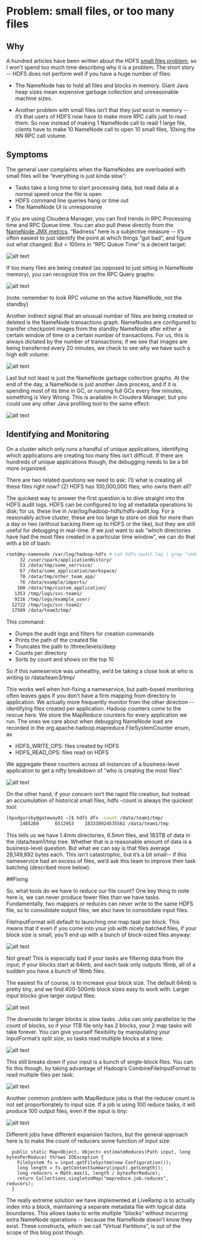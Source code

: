 # Problem: small files, or too many files

## Why

A hundred articles have been written about the HDFS [small files problem](https://blog.cloudera.com/blog/2009/02/the-small-files-problem/), so I won’t spend too much time describing why it is a problem.  The short story -- HDFS does not perform well if you have a huge number of files:

- The NameNode has to hold all files and blocks in memory.  Giant Java heap sizes mean expensive garbage collection and unreasonable machine sizes.

- Another problem with small files isn’t that they just exist in memory -- it’s that users of HDFS now have to make more RPC calls just to read them.  So now instead of making 1 NameNode call to read 1 large file, clients have to make 10 NameNode call to open 10 small files, 10xing the NN RPC call volume.
 
## Symptoms

The general user complaints when the NameNodes are overloaded with small files will be “everything is just kinda slow”:

- Tasks take a long time to start processing data, but read data at a normal speed once the file is open
- HDFS command line queries hang or time out
- The NameNode UI is unresponsive 

If you are using Cloudera Manager, you can find trends in RPC Processing time and RPC Queue time.  You can also pull these directly from the [NameNode JMX metrics](https://cwiki.apache.org/confluence/display/EAG/Hadoop+JMX+Monitoring+and+Alerting#HadoopJMXMonitoringandAlerting-NameNodeMetrics).  “Badness” here is a subjective measure -- it’s often easiest to just identify the point at which things “got bad”, and figure out what changed.  But < 100ms in “RPC Queue Time” is a decent target:

![alt text](images/nn_rpc_queue.png)

If too many files are being created (as opposed to just sitting in NameNode memory), you can recognize this on the RPC Query graphs:        

![alt text](images/nn_rpc_workload.png)

(note:  remember to look RPC volume on the active NameNode, not the standby)

Another indirect signal that an unusual number of files are being created or deleted is the NameNode transactions graph.  NameNodes are configured to transfer checkpoint images from the standby NameNode after either a certain window of time or a certain number of transactions.  For us, this is always dictated by the number of transactions; if we see that images are being transferred every 20 minutes, we check to see why we have such a high edit volume:

![alt text](images/nn_transactions.png)

Last but not least is just the NameNode garbage collection graphs.  At the end of the day, a NameNode is just another Java process, and if it is spending most of its time in GC, or running full GCs every few minutes, something is Very Wrong.  This is available in Cloudera Manager, but you could use any other Java profiling tool to the same effect:

![alt text](images/nn_jvm_heap.png)

## Identifying and Monitoring

On a cluster which only runs a handful of unique applications, identifying which applications are creating too many files isn’t difficult.  If there are hundreds of unique applications though, the debugging needs to be a bit more organized.

There are two related questions we need to ask: (1) what is creating all these files right now? (2) HDFS has 100,000,000 files; who owns them all?

The quickest way to answer the first question is to dive straight into the HDFS audit logs.  HDFS can be configured to log all metadata operations to disk; for us, these live in /var/log/hadoop-hdfs/hdfs-audit.log.  For a reasonably active cluster, these are too large to store on disk for more than a day or two (without backing them up to HDFS or the like), but they are still useful for debugging in real-time.  If we just want to ask “which directories have had the most files created in a particular time window”, we can do that with a bit of bash:

```bash
root@my-namenode /var/log/hadoop-hdfs # cat hdfs-audit.log | grep "cmd=create" | awk -F $'\t' '{print $5}' | awk -F/ '{print "/"$2"/"$3"/"$4"/"}' | sort | uniq -c | sort -n | tail -10
     32 /user/spark/applicationHistory/
     53 /data/tmp/some_serrvice/
     67 /data/some_application/workspace/
     70 /data/tmp/other_team_app/
     76 /data/example/imports/
    100 /data/tmp/custom_application/
   1353 /tmp/logs/svc-team1/
   9216 /tmp/logs/example_user/
  12722 /tmp/logs/svc-team2/
  17509 /data/team3/tmp/
```

This command:

- Dumps the audit logs and filters for creation commands
- Prints the path of the created file
- Truncates the path to /three/levels/deep
- Counts per directory
- Sorts by count and shows on the top 10

So if this nameservice was unhealthy, we’d be taking a close look at who is writing to /data/team3/tmp/


This works well when hot-fixing a nameservice, but path-based monitoring often leaves gaps if you don’t have a firm mapping from directory to application.  We actually more frequently monitor from the other direction -- identifying files created per application.  Hadoop counters come to the rescue here.  We store the MapReduce counters for every application we run.  The ones we care about when debugging NameNode load are recorded in the org.apache.hadoop.mapreduce.FileSystemCounter enum, as


- HDFS_WRITE_OPS: files created by HDFS
- HDFS_READ_OPS: files read on HDFS

We aggregate these counters across all instances of a business-level application to get a nifty breakdown of “who is creating the most files”:

![alt text](images/file_creates.png)

On the other hand, if your concern isn’t the rapid file creation, but instead an accumulation of historical small files, hdfs -count is always the quickest tool:


```bash
[bpodgursky@gateway01 ~]$ hdfs dfs -count /data/team1/tmp/
     1485269      6512953    183338924535561 /data/team1/tmp
```

This tells us we have 1.4mm directories, 6.5mm files, and 183TB of data in the /data/team1/tmp tree.  Whether that is a reasonable amount of data is a business-level question.  But what we can say is that files average 28,149,892 bytes each.  This isn’t catastrophic, but it’s a bit small-- if this nameservice had an excess of files, we’d ask this team to improve their task batching (described more below).


##Fixing

So, what tools do we have to reduce our file count?  One key thing to note here is, we can never produce fewer files than we have tasks.  Fundamentally, two mappers or reduces can never write to the same HDFS file, so to consolidate output files, we also have to consolidate input files.


FileInputFormat will default to launching one map task per block.  This means that if even if you come into your job with nicely batched files, if your block size is small, you’ll end up with a bunch of block-sized files anyway:

![alt text](images/blocks_normal.png)

Not great!  This is especially bad if your tasks are filtering data from the input; if your blocks start at 64mb, and each task only outputs 16mb, all of a sudden you have a bunch of 16mb files.


The easiest fix of course, is to increase your block size.  The default 64mb is pretty tiny, and we find 400-500mb block sizes easy to work with.  Larger input blocks give larger output files:

![alt text](images/blocks_large.png)

The downside to larger blocks is slow tasks.  Jobs can only parallelize to the count of blocks, so if your 1TB file only has 2 blocks, your 2 map tasks will take forever.   You can give yourself flexibility by manipulating your InputFormat’s split size, so tasks read multiple blocks at a time:

![alt text](images/blocks_multi.png)

This still breaks down if your input is a bunch of single-block files.  You can fix this though, by taking advantage of Hadoop’s CombineFileInputFormat to read multiple files per task:

![alt text](images/blocks_combine.png)

Another common problem with MapReduce jobs is that the reducer count is not set proportionately to input size.  If a job is using 100 reduce tasks, it will produce 100 output files, even if the input is tiny:

![alt text](images/block_reducers.png)

Different jobs have different expansion factors, but the general approach here is to make the count of reducers some function of input size:


```
  public static Map<Object, Object> estimateReduces(Path input, long bytesPerReduce) throws IOException {
    FileSystem fs = input.getFileSystem(new Configuration());
    long length = fs.getContentSummary(input).getLength();
    long reducers = Math.max(1, length / bytesPerReduce);
    return Collections.singletonMap("mapreduce.job.reduces", reducers);
  }

```

The really extreme solution we have implemented at LiveRamp is to actually index into a block, maintaining a separate metadata file with logical data boundaries.  This allows tasks to write multiple “blocks” without incurring extra NameNode operations -- because the NameNode doesn’t know they exist.  These constructs, which we call “Virtual Partitions”, is out of the scope of this blog post though.

